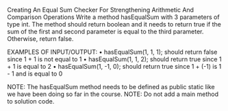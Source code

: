 Creating An Equal Sum Checker For Strengthening Arithmetic And Comparison Operations
Write a method hasEqualSum with 3 parameters of type int.
The method should return boolean and it needs to return true if the sum of the first and second parameter is equal to the third parameter. Otherwise, return false.

EXAMPLES OF INPUT/OUTPUT:
•	hasEqualSum(1, 1, 1);  should return false since 1 + 1 is not equal to 1
•	hasEqualSum(1, 1, 2);  should return true since 1 + 1 is equal to 2
•	hasEqualSum(1, -1, 0);  should return true since 1 + (-1) is 1 - 1 and is equal to 0

NOTE: The hasEqualSum method needs to be defined as public static like we have been doing so far in the course.
NOTE: Do not add a  main method to solution code.
